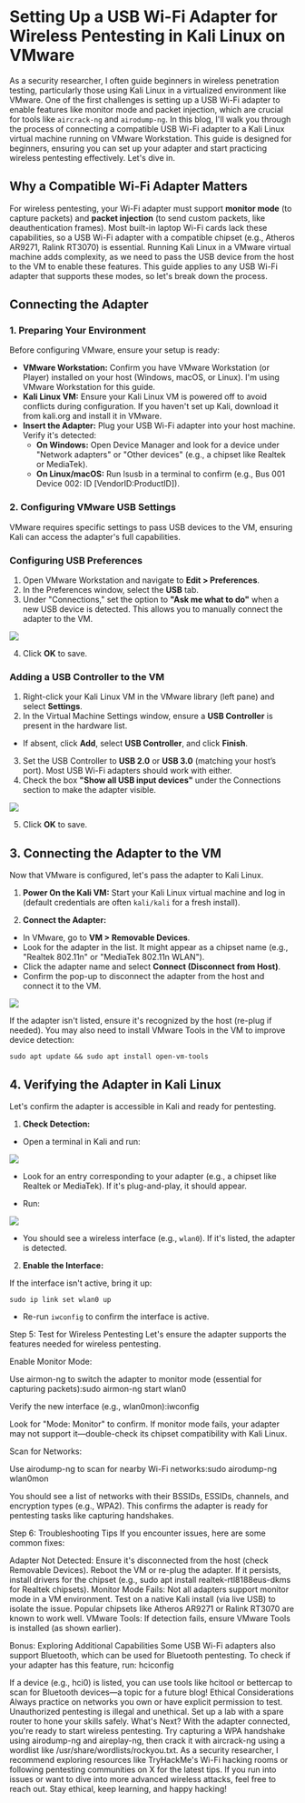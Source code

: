 # Setting Up a USB Wi-Fi Adapter for Wireless Pentesting in Kali Linux on VMware

As a security researcher, I often guide beginners in wireless penetration testing, particularly those using Kali Linux in a virtualized environment like VMware. One of the first challenges is setting up a USB Wi-Fi adapter to enable features like monitor mode and packet injection, which are crucial for tools like `aircrack-ng` and `airodump-ng`. In this blog, I'll walk you through the process of connecting a compatible USB Wi-Fi adapter to a Kali Linux virtual machine running on VMware Workstation. This guide is designed for beginners, ensuring you can set up your adapter and start practicing wireless pentesting effectively. Let's dive in.

## Why a Compatible Wi-Fi Adapter Matters

For wireless pentesting, your Wi-Fi adapter must support **monitor mode** (to capture packets) and **packet injection** (to send custom packets, like deauthentication frames). Most built-in laptop Wi-Fi cards lack these capabilities, so a USB Wi-Fi adapter with a compatible chipset (e.g., Atheros AR9271, Ralink RT3070) is essential. Running Kali Linux in a VMware virtual machine adds complexity, as we need to pass the USB device from the host to the VM to enable these features. This guide applies to any USB Wi-Fi adapter that supports these modes, so let's break down the process.

## Connecting the Adapter

### 1. Preparing Your Environment

Before configuring VMware, ensure your setup is ready:

- **VMware Workstation:** Confirm you have VMware Workstation (or Player) installed on your host (Windows, macOS, or Linux). I'm using VMware Workstation for this guide.
- **Kali Linux VM:** Ensure your Kali Linux VM is powered off to avoid conflicts during configuration. If you haven't set up Kali, download it from kali.org and install it in VMware.
- **Insert the Adapter:** Plug your USB Wi-Fi adapter into your host machine. Verify it's detected:
  - **On Windows:** Open Device Manager and look for a device under "Network adapters" or "Other devices" (e.g., a chipset like Realtek or MediaTek).
  - **On Linux/macOS:** Run lsusb in a terminal to confirm (e.g., Bus 001 Device 002: ID [VendorID:ProductID]).

### 2. Configuring VMware USB Settings

VMware requires specific settings to pass USB devices to the VM, ensuring Kali can access the adapter's full capabilities.

### Configuring USB Preferences

1. Open VMware Workstation and navigate to **Edit > Preferences**.
2. In the Preferences window, select the **USB** tab.
3. Under "Connections," set the option to **"Ask me what to do"** when a new USB device is detected. This allows you to manually connect the adapter to the VM.

![](assets/images/2.png)
   
4. Click **OK** to save.

### Adding a USB Controller to the VM

1. Right-click your Kali Linux VM in the VMware library (left pane) and select **Settings**.
2. In the Virtual Machine Settings window, ensure a **USB Controller** is present in the hardware list.
  - If absent, click **Add**, select **USB Controller**, and click **Finish**.
3. Set the USB Controller to **USB 2.0** or **USB 3.0** (matching your host’s port). Most USB Wi-Fi adapters should work with either.
4. Check the box **"Show all USB input devices"** under the Connections section to make the adapter visible.

![](assets/images/3.png)

5. Click **OK** to save.

## 3. Connecting the Adapter to the VM

Now that VMware is configured, let's pass the adapter to Kali Linux.

1. **Power On the Kali VM:** Start your Kali Linux virtual machine and log in (default credentials are often `kali/kali` for a fresh install).

2. **Connect the Adapter:**
  - In VMware, go to **VM > Removable Devices**.
  - Look for the adapter in the list. It might appear as a chipset name (e.g., "Realtek 802.11n" or "MediaTek 802.11n WLAN").
  - Click the adapter name and select **Connect (Disconnect from Host)**.
  - Confirm the pop-up to disconnect the adapter from the host and connect it to the VM.

![](assets/images/4.png)

If the adapter isn't listed, ensure it's recognized by the host (re-plug if needed). You may also need to install VMware Tools in the VM to improve device detection:

```
sudo apt update && sudo apt install open-vm-tools
```
## 4. Verifying the Adapter in Kali Linux

Let's confirm the adapter is accessible in Kali and ready for pentesting.

1. **Check Detection:**

  - Open a terminal in Kali and run:

![](assets/images/5.png)

  - Look for an entry corresponding to your adapter (e.g., a chipset like Realtek or MediaTek). If it's plug-and-play, it should appear.

  - Run:

![](assets/images/5.png)

  - You should see a wireless interface (e.g., `wlan0`). If it's listed, the adapter is detected.

2. **Enable the Interface:**

If the interface isn't active, bring it up:

```
sudo ip link set wlan0 up
```

  - Re-run `iwconfig` to confirm the interface is active.



Step 5: Test for Wireless Pentesting
Let's ensure the adapter supports the features needed for wireless pentesting.

Enable Monitor Mode:

Use airmon-ng to switch the adapter to monitor mode (essential for capturing packets):sudo airmon-ng start wlan0


Verify the new interface (e.g., wlan0mon):iwconfig

Look for "Mode: Monitor" to confirm. If monitor mode fails, your adapter may not support it—double-check its chipset compatibility with Kali Linux.


Scan for Networks:

Use airodump-ng to scan for nearby Wi-Fi networks:sudo airodump-ng wlan0mon

You should see a list of networks with their BSSIDs, ESSIDs, channels, and encryption types (e.g., WPA2). This confirms the adapter is ready for pentesting tasks like capturing handshakes.



Step 6: Troubleshooting Tips
If you encounter issues, here are some common fixes:

Adapter Not Detected: Ensure it's disconnected from the host (check Removable Devices). Reboot the VM or re-plug the adapter. If it persists, install drivers for the chipset (e.g., sudo apt install realtek-rtl8188eus-dkms for Realtek chipsets).
Monitor Mode Fails: Not all adapters support monitor mode in a VM environment. Test on a native Kali install (via live USB) to isolate the issue. Popular chipsets like Atheros AR9271 or Ralink RT3070 are known to work well.
VMware Tools: If detection fails, ensure VMware Tools is installed (as shown earlier).

Bonus: Exploring Additional Capabilities
Some USB Wi-Fi adapters also support Bluetooth, which can be used for Bluetooth pentesting. To check if your adapter has this feature, run:
hciconfig

If a device (e.g., hci0) is listed, you can use tools like hcitool or bettercap to scan for Bluetooth devices—a topic for a future blog!
Ethical Considerations
Always practice on networks you own or have explicit permission to test. Unauthorized pentesting is illegal and unethical. Set up a lab with a spare router to hone your skills safely.
What's Next?
With the adapter connected, you're ready to start wireless pentesting. Try capturing a WPA handshake using airodump-ng and aireplay-ng, then crack it with aircrack-ng using a wordlist like /usr/share/wordlists/rockyou.txt. As a security researcher, I recommend exploring resources like TryHackMe's Wi-Fi hacking rooms or following pentesting communities on X for the latest tips.
If you run into issues or want to dive into more advanced wireless attacks, feel free to reach out. Stay ethical, keep learning, and happy hacking!
